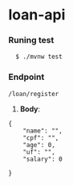 # loan-api

### Runing test
```
  $ ./mvnw test
```
### Endpoint
```
/loan/register
```
1. **Body**:
```
{
    "name": "",
    "cpf": "",
    "age": 0,
    "uf": "",
    "salary": 0  
    
}
```
